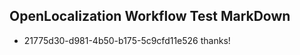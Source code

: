## OpenLocalization Workflow Test MarkDown
* 21775d30-d981-4b50-b175-5c9cfd11e526 thanks!

<!--HONumber=Sep16_HO1-->


